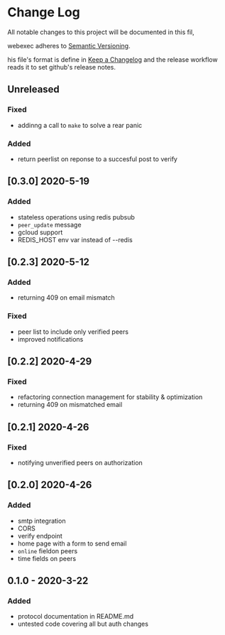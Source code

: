 # Change Log

All notable changes to this project will be documented in this fil, 

webexec adheres to [Semantic Versioning](https://semver.org/spec/v2.0.0.html).

his file's format is define in 
[Keep a Changelog](https://keepachangelog.com/en/1.0.0/)
and the release workflow reads it to set github's release notes.


## Unreleased

### Fixed

- addinng a call to `make` to solve a rear panic


### Added

- return peerlist on reponse to a succesful post to verify


## [0.3.0] 2020-5-19

### Added

- stateless operations using redis pubsub
- `peer_update` message
- gcloud support
- REDIS_HOST env var instead of --redis

## [0.2.3] 2020-5-12

### Added 

- returning 409 on email mismatch

### Fixed 

- peer list to include only verified peers
- improved notifications

## [0.2.2] 2020-4-29

### Fixed

- refactoring connection management for stability & optimization
- returning 409 on mismatched email

## [0.2.1] 2020-4-26

### Fixed

- notifying unverified peers on authorization

## [0.2.0] 2020-4-26

### Added 

- smtp integration
- CORS
- verify endpoint
- home page with a form to send email
- `online` fieldon peers
- time fields on peers

## 0.1.0 - 2020-3-22

### Added 

- protocol documentation in README.md
- untested code covering all but auth changes
